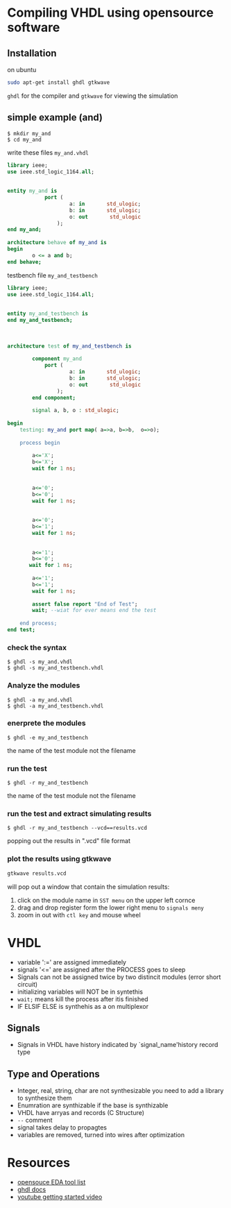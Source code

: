 # Compiling VHDL using opensource software

## Installation
on ubuntu 
```bash
sudo apt-get install ghdl gtkwave
```
`ghdl` for the compiler and `gtkwave` for viewing the simulation

## simple example (and)
```
$ mkdir my_and
$ cd my_and
```
write these files
`my_and.vhdl`
```vhdl
library ieee;                                                                   
use ieee.std_logic_1164.all;                                                    
                                                                                
                                                                                
entity my_and is                                                                
            port (                                                              
                    a: in       std_ulogic;                                     
                    b: in       std_ulogic;                                     
                    o: out       std_ulogic                                     
                );                                                              
end my_and;                                                                     
                                                                                
architecture behave of my_and is                                                
begin                                                                           
        o <= a and b;                                                           
end behave;                    
```

testbench file `my_and_testbench`
```vhdl
library ieee;                                                                   
use ieee.std_logic_1164.all;                                                    
                                                                                
                                                                                
entity my_and_testbench is                                                      
end my_and_testbench;                                                           
                                                                                
                                                                                
                                                                                
architecture test of my_and_testbench is                                        
                                                                                
        component my_and                                                        
            port (                                                              
                    a: in       std_ulogic;                                     
                    b: in       std_ulogic;                                     
                    o: out       std_ulogic                                     
                );                                                              
        end component;                                                          
                                                                                
        signal a, b, o : std_ulogic;                                            
                                                                                
begin                                                                           
    testing: my_and port map( a=>a, b=>b,  o=>o);                               
                                                                                
    process begin                                                               
                                                                                
        a<='X';                                                                 
        b<='X';                                                                 
        wait for 1 ns;                                                          
                                                                                
                                                                                
        a<='0';                                                                 
        b<='0';                                                                 
        wait for 1 ns;                                                          
                                                                                
                                                                                
        a<='0';                                                                 
        b<='1';                                                                 
        wait for 1 ns;                                                          
                                                                                
                                                                                
        a<='1';                                                                 
        b<='0';                                                                 
       wait for 1 ns;                                                          
                                                                                
        a<='1';                                                                 
        b<='1';                                                                 
        wait for 1 ns;                                                          
                                                                                
        assert false report "End of Test";                                      
        wait; --wiat for ever means end the test                                
                                                                                
    end process;                                                                
end test;                                                              
```

### check the syntax
```
$ ghdl -s my_and.vhdl
$ ghdl -s my_and_testbench.vhdl
```



### Analyze the modules
```
$ ghdl -a my_and.vhdl
$ ghdl -a my_and_testbench.vhdl
```

### enerprete the modules
```
$ ghdl -e my_and_testbench
```
the name of the test module not the filename


### run the test
```
$ ghdl -r my_and_testbench
```
the name of the test module not the filename

### run the test and extract simulating results
```
$ ghdl -r my_and_testbench --vcd==results.vcd
```
popping out the results in ".vcd" file format

### plot the results using gtkwave
```bash
gtkwave results.vcd
```
will pop out a window that contain the simulation results:
1. click on the module name in `SST menu` on the upper left cornce
2. drag and drop register form the lower right menu to `signals meny`
3. zoom in out with `ctl key` and mouse wheel



# VHDL
* variable ':=' are assigned immediately
* signals '<=' are assigned after the PROCESS goes to sleep
* Signals can not be assigned twice by two distincit modules (error short circuit)
* initializing variables will NOT be in syntethis
* `wait;` means kill the process after itis finished
* IF ELSIF ELSE is synthehis as a on multiplexor

## Signals 
* Signals in VHDL have history indicated by `signal_name'history record type

## Type and Operations
* Integer, real, string, char are not synthesizable you need to add a library to synthesize them
* Enumration are synthizable if the base is synthizable
* VHDL have arryas and records (C Structure)
* `--` comment 
* signal takes delay to propagtes
* variables are removed, turned into wires after optimization 








# Resources
* [opensouce EDA tool list](https://opencores.org/howto/eda)
* [ghdl docs](https://ghdl.github.io/ghdl/index.html)
* [youtube getting started video](https://www.youtube.com/watch?v=dvLeDNbXfFw)
